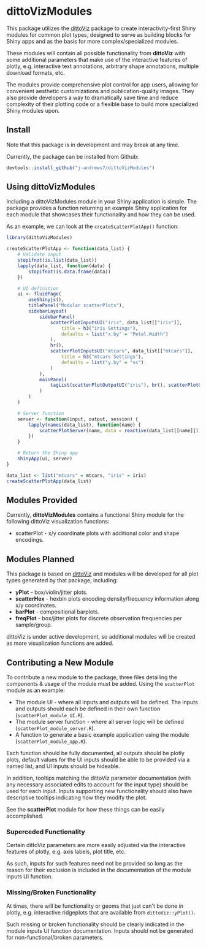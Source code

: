 # dittoVizModules

This package utilizes the [dittoViz](https://github.com/dtm2451/dittoViz) package to create interactivity-first Shiny modules for common plot types, designed to serve as building blocks for Shiny apps and as the basis for more complex/specialized modules.

These modules will contain all possible functionality from **dittoViz** with some additional parameters that make use of the interactive features of plotly, e.g. interactive text annotations, arbitrary shape annotations, multiple download formats, etc.

The modules provide comprehensive plot control for app users, allowing for convenient aesthetic customizations and publication-quality images.
They also provide developers a way to dramatically save time and reduce complexity of their plotting code or a flexible base to build more specialized Shiny modules upon.

## Install

Note that this package is in development and may break at any time.

Currently, the package can be installed from Github:

```r
devtools::install_github("j-andrews7/dittoVizModules")
```

## Using **dittoVizModules** 

Including a dittoVizModules module in your Shiny application is simple. 
The package provides a function returning an example Shiny application for each module that showcases their functionality and how they can be used.

As an example, we can look at the `createScatterPlotApp()` function:

```r
library(dittoVizModules)

createScatterPlotApp <- function(data_list) {
    # Validate input
    stopifnot(is.list(data_list))
    lapply(data_list, function(data) {
        stopifnot(is.data.frame(data))
    })

    # UI definition
    ui <- fluidPage(
        useShinyjs(),
        titlePanel("Modular scatterPlots"),
        sidebarLayout(
            sidebarPanel(
                scatterPlotInputsUI("iris", data_list[["iris"]],
                    title = h3("iris Settings"),
                    defaults = list("x.by" = "Petal.Width")
                ),
                hr(),
                scatterPlotInputsUI("mtcars", data_list[["mtcars"]],
                    title = h3("mtcars Settings"),
                    defaults = list("y.by" = "vs")
                )
            ),
            mainPanel(
                tagList(scatterPlotOutputUI("iris"), br(), scatterPlotOutputUI("mtcars"))
            )
        )
    )

    # Server function
    server <- function(input, output, session) {
        lapply(names(data_list), function(name) {
            scatterPlotServer(name, data = reactive(data_list[[name]]))
        })
    }

    # Return the Shiny app
    shinyApp(ui, server)
}

data_list <- list("mtcars" = mtcars, "iris" = iris)
createScatterPlotApp(data_list)
```

## Modules Provided

Currently, **dittoVizModules** contains a functional Shiny module for the following dittoViz visualization functions:

* scatterPlot - x/y coordinate plots with additional color and shape encodings.

## Modules Planned

This package is based on [dittoViz](https://github.com/dtm2451/dittoViz) and modules will be developed for all plot types generated by that package, including:

* **yPlot** - box/violin/jitter plots.
* **scatterHex** - hexbin plots encoding density/frequency information along x/y coordinates.
* **barPlot** - compositional barplots.
* **freqPlot** - box/jitter plots for discrete observation frequencies per sample/group.

dittoViz is under active development, so additional modules will be created as more visualization functions are added.

## Contributing a New Module

To contribute a new module to the package, three files detailing the components & usage of the module must be added. 
Using the `scatterPlot` module as an example:

* The module UI - where all inputs and outputs will be defined. The inputs and outputs should each be defined in their own function (`scatterPlot_module_UI.R`).
* The module server function - where all server logic will be defined (`scatterPlot_module_server.R`).
* A function to generate a basic example application using the module (`scatterPlot_module_app.R`).

Each function should be fully documented, all outputs should be plotly plots, default values for the UI inputs should be able to be provided via a named list, and UI inputs should be hideable.

In addition, tooltips matching the dittoViz parameter documentation (with any necessary associated edits to account for the input type) should be used for each input. 
Inputs supporting new functionality should also have descriptive tooltips indicating how they modify the plot.

See the **scatterPlot** module for how these things can be easily accomplished.

### Superceded Functionality

Certain dittoViz parameters are more easily adjusted via the interactive features of plotly, e.g. axis labels, plot title, etc.

As such, inputs for such features need not be provided so long as the reason for their exclusion is included in the documentation of the module inputs UI function.

### Missing/Broken Functionality

At times, there will be functionality or geoms that just can't be done in plotly, e.g. interactive ridgeplots that are available from `dittoViz::yPlot()`.

Such missing or broken functionality should be clearly indicated in the module inputs UI function documentation. 
Inputs should not be generated for non-functional/broken parameters.
